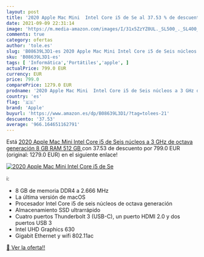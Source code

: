 ```yaml
---
layout: post
title: '2020 Apple Mac Mini  Intel Core i5 de Se al 37.53 % de descuento'
date: 2021-09-09 22:31:14
image: 'https://m.media-amazon.com/images/I/31x5ZzYZ0UL._SL500_._SL400_.jpg'
comments: true
category: ofertas
author: 'tole.es'
slug: 'B08639L3D1-es 2020 Apple Mac Mini Intel Core i5 de Seis núcleos a 3 GHz...'
sku: 'B08639L3D1-es'
tags: [ 'Informática','Portátiles','apple', ]
actualPrice: 799.0 EUR
currency: EUR
price: 799.0
comparePrice: 1279.0 EUR
prodname: '2020 Apple Mac Mini  Intel Core i5 de Seis núcleos a 3 GHz de octava generación  8 GB RAM  512 GB '
country: 'es'
flag: '🇪🇸'
brand: 'Apple'
buyurl: 'https://www.amazon.es/dp/B08639L3D1/?tag=tolees-21'
descuento: '37.53'
average: '966.164651162791'
---
```


Está [2020 Apple Mac Mini  Intel Core i5 de Seis núcleos a 3 GHz de octava generación  8 GB RAM  512 GB ](https://www.amazon.es/dp/B08639L3D1/?tag=tolees-21) con 37.53 de descuento por 799.0 EUR (original: 1279.0 EUR) en el siguiente enlace!

[![2020 Apple Mac Mini  Intel Core i5 de Se](https://m.media-amazon.com/images/I/31x5ZzYZ0UL._SL500_._SL400_.jpg)](https://www.amazon.es/dp/B08639L3D1/?tag=tolees-21)

ℹ️:

- 8 GB de memoria DDR4 a 2.666 MHz
- La última versión de macOS
- Procesador Intel Core i5 de seis núcleos de octava generación
- Almacenamiento SSD ultrarrápido
- Cuatro puertos Thunderbolt 3 (USB-C), un puerto HDMI 2.0 y dos puertos USB 3
- Intel UHD Graphics 630
- Gigabit Ethernet y wifi 802.11ac

[🛒 Ver la oferta!!](https://www.amazon.es/dp/B08639L3D1/?tag=tolees-21)
